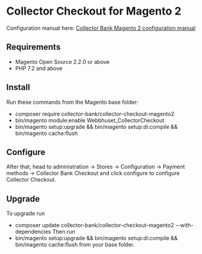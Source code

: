 # Collector Checkout for Magento 2

Configuration manual here: [Collector Bank Magento 2 configuration manual](docs/manual.md)

## Requirements
* Magento Open Source 2.2.0 or above
* PHP 7.2 and above

## Install
Run these commands from the Magento base folder:
* composer require collector-bank/collector-checkout-magento2
* bin/magento module:enable Webbhuset_CollectorCheckout
* bin/magento setup:upgrade && bin/magento setup:di:compile && bin/magento cache:flush

## Configure
After that, head to administration -> Stores -> Configuration -> Payment methods -> Collector Bank Checkout and click configure to configure Collector Checkout.

## Upgrade
To upgrade run 
* composer update collector-bank/collector-checkout-magento2 --with-dependencies
Then run 
* bin/magento setup:upgrade && bin/magento setup:di:compile && bin/magento cache:flush 
from your base folder.
